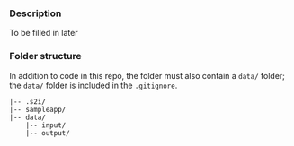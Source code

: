 ### Description

To be filled in later

### Folder structure

In addition to code in this repo, the folder must also contain a `data/` folder;
the `data/` folder is included in the `.gitignore`.
```
|-- .s2i/
|-- sampleapp/
|-- data/
    |-- input/
    |-- output/
```
